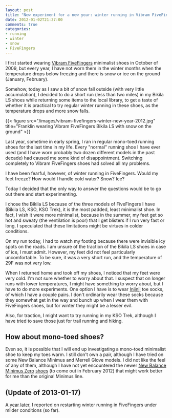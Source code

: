 ```yaml
---
layout: post
title: "New experiment for a new year: winter running in Vibram FiveFingers shoes"
date: 2012-01-02T21:37:00
comments: true
categories:
- running
- winter
- snow
- FiveFingers
---
```

I first started wearing [Vibram FiveFingers](/blog/categories/fivefingers/) minimalist shoes in October of 2009, but every year, I have not worn them in the winter months when the temperature drops below freezing and there is snow or ice on the ground (January, February).

Somehow, today as I saw a bit of snow fall outside (with very little accumulation), I decided to do a short run (less than two miles) in my Bikila LS shoes while returning some items to the local library, to get a taste of whether it is practical to try regular winter running in these shoes, as the temperature drops and more snow falls.

{{< figure src="/images/vibram-fivefingers-winter-new-year-2012.jpg" title="Franklin wearing Vibram FiveFingers Bikila LS with snow on the ground" >}}

Last year, sometime in early spring, I ran in regular mono-toed running shoes for the last time in my life. Every "normal" running shoe I have ever used (and I have worn probably two dozen different models in the past decade) had caused me some kind of disappointment. Switching completely to Vibram FiveFingers shoes had solved all my problems.

I have been fearful, however, of winter running in FiveFingers. Would my feet freeze? How would I handle cold water? Snow? Ice?

Today I decided that the only way to answer the questions would be to go out there and start experimenting.

I chose the Bikila LS because of the three models of FiveFingers I have (Bikila LS, KSO, KSO Trek), it is the most padded, least minimalist shoe. In fact, I wish it were more minimalist, because in the summer, my feet get so hot and sweaty (the ventilation is poor) that I get blisters if I run very fast or long. I speculated that these limitations might be virtues in colder conditions.

On my run today, I had to watch my footing because there were invisible icy spots on the roads. I am unsure of the traction of the Bikila LS shoes in case of ice, I must admit. However, my feet did not feel particularly uncomfortable. To be sure, it was a very short run, and the temperature of 29F was not very low.

When I returned home and took off my shoes, I noticed that my feet were very cold. I'm not sure whether to worry about that. I suspect that on longer runs with lower temperatures, I might have something to worry about, but I have to do more experiments. One option I have is to wear [Injinji](http://www.injinji.com/) toe socks, of which I have a couple pairs. I don't ordinarily wear these socks because they somewhat get in the way and bunch up when I wear them with FiveFingers shoes, but for winter they might be a lesser evil.

Also, for traction, I might want to try running in my KSO Trek, although I have tried to save those just for trail running and hiking.

## How about mono-toed shoes?

Even so, it is possible that I will end up investigating a mono-toed minimalist shoe to keep my toes warm. I still don't own a pair, although I have tried on some New Balance Minimus and Merrell Glove models. I did not like the feel of any of them, although I have not yet encountered the newer [New Balance Minimus Zero](http://barefootrunninguniversity.com/2011/12/06/new-balance-minimus-zero-road-review/) [shoes](http://www.irunfar.com/2011/12/new-balance-minimus-trail-zero-and-road-zero-review.html) (to come out in February 2012) that might work better for me than the original Minimus line.

## (Update of 2013-01-17)

[A year later](/blog/2013/01/17/winter-running-in-vibram-fivefingers-shoes-revisited/), I reported on restarting winter running in FiveFingers under milder conditions (so far).
